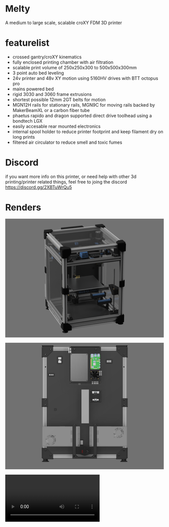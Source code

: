 # Melty
 A medium to large scale, scalable croXY FDM 3D printer 

# featurelist

- crossed gantry/croXY kinematics
- fully enclosed printing chamber with air filtration
- scalable print volume of 250x250x300 to 500x500x300mm
- 3 point auto bed leveling
- 24v printer and 48v XY motion using 5160HV drives with BTT octopus pro
- mains powered bed
- rigid 3030 and 3060 frame extrusions
- shortest possible 12mm 2GT belts for motion
- MGN12H rails for stationary rails, MGN9C for moving rails backed by MakerBeamXL or a carbon fiber tube
- phaetus rapido and dragon supported direct drive toolhead using a bondtech LGX
- easily accesable rear mounted electronics
- internal spool holder to reduce printer footprint and keep filament dry on long prints
- filtered air circulator to reduce smell and toxic fumes

# Discord

if you want more info on this printer, or need help with other 3d printing/printer related things, feel free to joing the discord
https://discord.gg/2XBTuWrQu5

# Renders

![render_front](/beta%20releases/beta%202/renders/meltyB2.png?raw=true)

![render_rear](/beta%20releases/beta%202/renders/melty-electronics.png?raw=true)

![render_rear](/beta%20releases/beta%202/renders/melty_spin.mp4?raw=true)